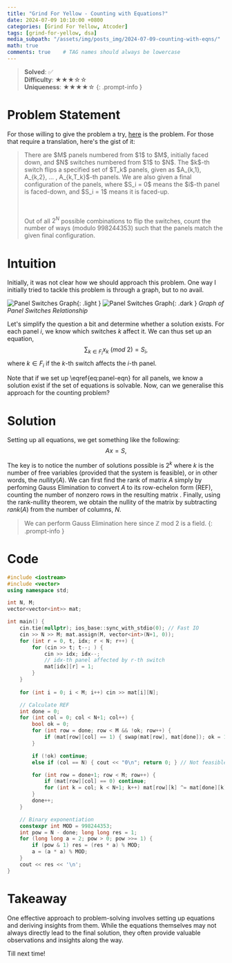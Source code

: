 ```yaml
---
title: "Grind For Yellow - Counting with Equations?"
date: 2024-07-09 10:10:00 +0800
categories: [Grind For Yellow, Atcoder]
tags: [grind-for-yellow, dsa]
media_subpath: "/assets/img/posts_img/2024-07-09-counting-with-eqns/"
math: true
comments: true    # TAG names should always be lowercase
---
```


> **Solved**: ✅  
**Difficulty**: ★★★☆☆   
**Uniqueness**: ★★★★☆
{: .prompt-info }

# Problem Statement

For those willing to give the problem a try, [here](https://atcoder.jp/contests/typical90/tasks/typical90_be) is the problem. For those that require a translation, here's the gist of it:

<blockquote>
There are $M$ panels numbered from $1$ to $M$, initially faced down, and $N$ switches numbered from $1$ to $N$. The $k$-th switch  flips a specified set of $T_k$ panels, given as $A_{k,1}, A_{k,2}, ... , A_{k,T_k}$-th panels. We are also given a final configuration of the panels, where $S_i = 0$ means the $i$-th panel is faced-down, and $S_i = 1$ means it is faced-up.

<br><br> 
Out of all $2^N$ possible combinations to flip the switches, count the number of ways (modulo $998244353$) such that the panels match the given final configuration.
</blockquote>

# Intuition
Initially, it was not clear how we should approach this problem. One way I initially tried to tackle this problem is through a graph, but to no avail.

![Panel Switches Graph](panel-switch-light.png){: .light }
![Panel Switches Graph](panel-switch-dark.png){: .dark }
_Graph of Panel Switches Relationship_

Let's simplify the question a bit and determine whether a solution exists. For each panel $i$, we know which switches $k$ affect it. We can thus set up an equation,
$$
\begin{equation}
  \sum_{k \in F_{i}} x_k\ (mod\ 2) = S_i, 
  \label{eq:panel-eqn}
\end{equation}
$$
where $k\in F_{i}$ if the $k$-th switch affects the $i$-th panel.

Note that if we set up \eqref{eq:panel-eqn} for all panels, we know a solution exist if the set of equations is solvable. Now, can we generalise this approach for the counting problem?

# Solution
Setting up all equations, we get something like the following:
$$
\begin{equation}
  Ax = S, 
  \label{eq:full-panel-eqn}
\end{equation}
$$

The key is to notice the number of solutions possible is $2^k$ where $k$ is the number of free variables (provided that the system is feasible), or in other words, the $nullity(A)$. We can first find the rank of matrix $A$ simply by perfoming Gauss Elimination to convert $A$ to its row-echelon form (REF), counting the number of nonzero rows in the resulting matrix . Finally, using the rank-nullity theorem, we obtain the nullity of the matrix by subtracting $rank(A)$ from the number of columns, $N$.

> We can perform Gauss Elimination here since $\mathbb{Z}$ mod 2 is a field.
{: .prompt-info }

# Code
```c++
#include <iostream>
#include <vector>
using namespace std;

int N, M;
vector<vector<int>> mat;

int main() {
    cin.tie(nullptr); ios_base::sync_with_stdio(0); // Fast IO
    cin >> N >> M; mat.assign(M, vector<int>(N+1, 0));
    for (int r = 0, t, idx; r < N; r++) {
        for (cin >> t; t--; ) {
            cin >> idx; idx--;
            // idx-th panel affected by r-th switch
            mat[idx][r] = 1;
        }
    }
    
    for (int i = 0; i < M; i++) cin >> mat[i][N];

    // Calculate REF
    int done = 0;
    for (int col = 0; col < N+1; col++) {
        bool ok = 0;
        for (int row = done; row < M && !ok; row++) {
            if (mat[row][col] == 1) { swap(mat[row], mat[done]); ok = 1; }
        }

        if (!ok) continue;
        else if (col == N) { cout << "0\n"; return 0; } // Not feasible

        for (int row = done+1; row < M; row++) {
            if (mat[row][col] == 0) continue;
            for (int k = col; k < N+1; k++) mat[row][k] ^= mat[done][k];
        }
        done++;
    }

    // Binary exponentiation
    constexpr int MOD = 998244353;
    int pow = N - done; long long res = 1;
    for (long long a = 2; pow > 0; pow >>= 1) {
        if (pow & 1) res = (res * a) % MOD;
        a = (a * a) % MOD;
    }
    cout << res << '\n';
}
```

# Takeaway
One effective approach to problem-solving involves setting up equations and deriving insights from them. While the equations themselves may not always directly lead to the final solution, they often provide valuable observations and insights along the way.

Till next time!

